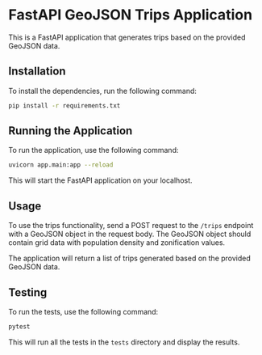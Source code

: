 # FastAPI GeoJSON Trips Application

This is a FastAPI application that generates trips based on the provided GeoJSON data.

## Installation

To install the dependencies, run the following command:

```bash
pip install -r requirements.txt
```

## Running the Application

To run the application, use the following command:

```bash
uvicorn app.main:app --reload
```

This will start the FastAPI application on your localhost.

## Usage

To use the trips functionality, send a POST request to the `/trips` endpoint with a GeoJSON object in the request body. The GeoJSON object should contain grid data with population density and zonification values.

The application will return a list of trips generated based on the provided GeoJSON data.

## Testing

To run the tests, use the following command:

```bash
pytest
```

This will run all the tests in the `tests` directory and display the results.